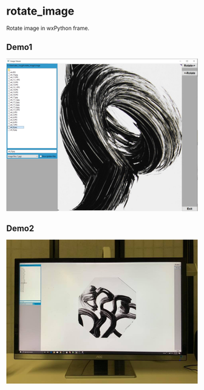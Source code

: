 # rotate_image
Rotate image in wxPython frame.


## Demo1
![Rotate](https://github.com/pydemo/rotate_image/blob/master/docs/images/rotate3.jpg?raw=true?raw=true "Rotate")


## Demo2
![Rotate](https://github.com/pydemo/rotate_image/blob/master/docs/images/rotate.jpg?raw=true?raw=true "Rotate")


